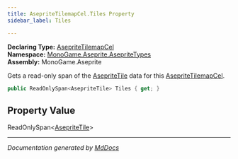 ```yaml
---
title: AsepriteTilemapCel.Tiles Property
sidebar_label: Tiles

---
```


**Declaring Type:** [AsepriteTilemapCel](../)  
**Namespace:** [MonoGame.Aseprite.AsepriteTypes](../../)  
**Assembly:** MonoGame.Aseprite

Gets a read\-only span of the [AsepriteTile](../../AsepriteTile/) data for this [AsepriteTilemapCel](../).

```csharp
public ReadOnlySpan<AsepriteTile> Tiles { get; }
```

## Property Value

ReadOnlySpan\<[AsepriteTile](../../AsepriteTile/)\>

___

*Documentation generated by [MdDocs](https://github.com/ap0llo/mddocs)*
